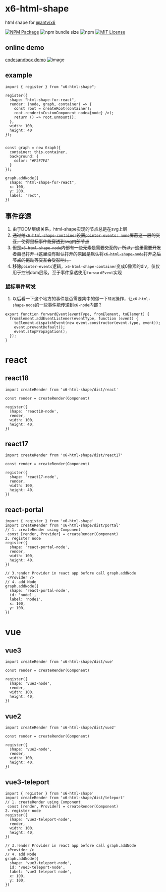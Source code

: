 # x6-html-shape

html shape for [@antv/x6](https://github.com/antvis/X6)

<a href="https://www.npmjs.com/package/x6-html-shape"><img alt="NPM Package" src="https://img.shields.io/npm/v/x6-html-shape.svg?style=flat-square"></a>
![npm bundle size](https://img.shields.io/bundlephobia/minzip/x6-html-shape?style=flat-square)
![npm](https://img.shields.io/npm/dm/x6-html-shape?style=flat-square)
<a href="/LICENSE"><img src="https://img.shields.io/github/license/lloydzhou/x6-html-shape?style=flat-square" alt="MIT License"></a>

## online demo

[codesandbox demo](https://codesandbox.io/s/html-shape-for-x6-0y71sv)
![image](https://user-images.githubusercontent.com/1826685/231785511-1363f084-235f-44cd-b88a-0b88e3be09d2.png)

## example

```
import { register } from "x6-html-shape";

register({
  shape: "html-shape-for-react",
  render: (node, graph, container) => {
    const root = createRoot(container);
    root.render(<CustomComponent node={node} />);
    return () => root.unmount();
  },
  width: 100,
  height: 40
});


const graph = new Graph({
  container: this.container,
  background: {
    color: "#F2F7FA"
  }
});

graph.addNode({
  shape: "html-shape-for-react",
  x: 100,
  y: 200,
  label: 'rect', 
})

```

## 事件穿透
1. 由于DOM层级关系，html-shape实现的节点总是在svg上层
2. ~~通过给`x6-html-shape-container`设置`pointer-events: none`屏蔽这一层的交互，使得鼠标事件能穿透到svg内部节点~~ 
3. ~~但是`x6-html-shape-node`内部有一些元素是需要交互的，所以，这里需要开发者自己打开（这里没有默认打开的原因是默认将`x6-html-shape-node`打开之后节点的拖动等交互会受影响）。~~
4. 移除`pointer-events`逻辑，`x6-html-shape-container`变成0像素的div，仅仅用于控制dom层级，至于事件穿透使用`forwardEvent`实现

### 鼠标事件转发
1. 以后看一下这个地方的事件是否需要集中的做一下`转发`操作，让`x6-html-shape-node`的一些事件能传递到`x6-node`内部？

```
export function forwardEvent(eventType, fromElement, toElement) {
  fromElement.addEventListener(eventType, function (event) {
    toElement.dispatchEvent(new event.constructor(event.type, event));
    event.preventDefault();
    event.stopPropagation();
  });
}
```


# react

## react18
```
import createRender from 'x6-html-shape/dist/react'

const render = createRender(Component)

register({
  shape: 'react18-node',
  render,
  width: 100,
  height: 40,
})
```

## react17
```
import createRender from 'x6-html-shape/dist/react17'

const render = createRender(Component)

register({
  shape: 'react17-node',
  render,
  width: 100,
  height: 40,
})
```

## react-portal
```
import { register } from 'x6-html-shape'
import createRender from 'x6-html-shape/dist/portal'
// 1. createRender using Component
 const [render, Provider] = createRender(Component)
2. register node
register({
  shape: 'react-portal-node',
  render,
  width: 100,
  height: 40,
})

// 3.render Provider in react app before call graph.addNode
 <Provider />
// 4. add Node
graph.addNode({
  shape: 'react-portal-node',
  id: 'node1',
  label: 'node1',
  x: 100,
  y: 100,
})
```

# vue

## vue3
```
import createRender from 'x6-html-shape/dist/vue'

const render = createRender(Component)

register({
  shape: 'vue3-node',
  render,
  width: 100,
  height: 40,
})
```

## vue2
```
import createRender from 'x6-html-shape/dist/vue2'

const render = createRender(Component)

register({
  shape: 'vue2-node',
  render,
  width: 100,
  height: 40,
})
```

## vue3-teleport
```
import { register } from 'x6-html-shape'
import createRender from 'x6-html-shape/dist/teleport'
// 1. createRender using Component
 const [render, Provider] = createRender(Component)
2. register node
register({
  shape: 'vue3-teleport-node',
  render,
  width: 100,
  height: 40,
})

// 3.render Provider in react app before call graph.addNode
 <Provider />
// 4. add Node
graph.addNode({
  shape: 'vue3-teleport-node',
  id: 'vue3-teleport-node',
  label: 'vue3 teleport node',
  x: 100,
  y: 100,
})
```
